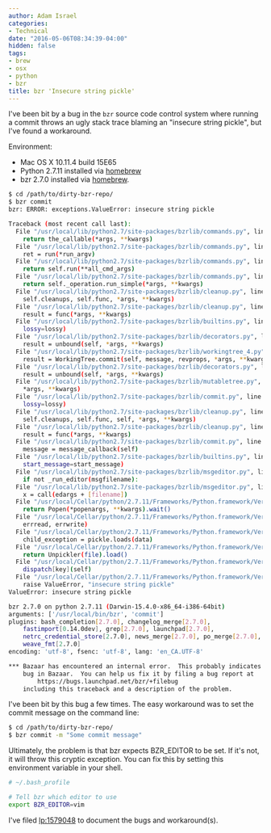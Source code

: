 ```yaml
---
author: Adam Israel
categories:
- Technical
date: "2016-05-06T08:34:39-04:00"
hidden: false
tags:
- brew
- osx
- python
- bzr
title: bzr 'Insecure string pickle'
---
```

I've been bit by a bug in the `bzr` source code control system where running a commit
throws an ugly stack trace blaming an "insecure string pickle", but I've found a workaround.

<!--more-->
Environment:

- Mac OS X 10.11.4 build 15E65
- Python 2.7.11 installed via [homebrew]
- bzr 2.7.0 installed via [homebrew].


```bash
$ cd /path/to/dirty-bzr-repo/
$ bzr commit
bzr: ERROR: exceptions.ValueError: insecure string pickle

Traceback (most recent call last):
  File "/usr/local/lib/python2.7/site-packages/bzrlib/commands.py", line 930, in exception_to_return_code
    return the_callable(*args, **kwargs)
  File "/usr/local/lib/python2.7/site-packages/bzrlib/commands.py", line 1121, in run_bzr
    ret = run(*run_argv)
  File "/usr/local/lib/python2.7/site-packages/bzrlib/commands.py", line 673, in run_argv_aliases
    return self.run(**all_cmd_args)
  File "/usr/local/lib/python2.7/site-packages/bzrlib/commands.py", line 697, in run
    return self._operation.run_simple(*args, **kwargs)
  File "/usr/local/lib/python2.7/site-packages/bzrlib/cleanup.py", line 136, in run_simple
    self.cleanups, self.func, *args, **kwargs)
  File "/usr/local/lib/python2.7/site-packages/bzrlib/cleanup.py", line 166, in _do_with_cleanups
    result = func(*args, **kwargs)
  File "/usr/local/lib/python2.7/site-packages/bzrlib/builtins.py", line 3687, in run
    lossy=lossy)
  File "/usr/local/lib/python2.7/site-packages/bzrlib/decorators.py", line 218, in write_locked
    result = unbound(self, *args, **kwargs)
  File "/usr/local/lib/python2.7/site-packages/bzrlib/workingtree_4.py", line 218, in commit
    result = WorkingTree.commit(self, message, revprops, *args, **kwargs)
  File "/usr/local/lib/python2.7/site-packages/bzrlib/decorators.py", line 218, in write_locked
    result = unbound(self, *args, **kwargs)
  File "/usr/local/lib/python2.7/site-packages/bzrlib/mutabletree.py", line 211, in commit
    *args, **kwargs)
  File "/usr/local/lib/python2.7/site-packages/bzrlib/commit.py", line 290, in commit
    lossy=lossy)
  File "/usr/local/lib/python2.7/site-packages/bzrlib/cleanup.py", line 132, in run
    self.cleanups, self.func, self, *args, **kwargs)
  File "/usr/local/lib/python2.7/site-packages/bzrlib/cleanup.py", line 166, in _do_with_cleanups
    result = func(*args, **kwargs)
  File "/usr/local/lib/python2.7/site-packages/bzrlib/commit.py", line 443, in _commit
    message = message_callback(self)
  File "/usr/local/lib/python2.7/site-packages/bzrlib/builtins.py", line 3664, in get_message
    start_message=start_message)
  File "/usr/local/lib/python2.7/site-packages/bzrlib/msgeditor.py", line 150, in edit_commit_message_encoded
    if not _run_editor(msgfilename):
  File "/usr/local/lib/python2.7/site-packages/bzrlib/msgeditor.py", line 67, in _run_editor
    x = call(edargs + [filename])
  File "/usr/local/Cellar/python/2.7.11/Frameworks/Python.framework/Versions/2.7/lib/python2.7/subprocess.py", line 522, in call
    return Popen(*popenargs, **kwargs).wait()
  File "/usr/local/Cellar/python/2.7.11/Frameworks/Python.framework/Versions/2.7/lib/python2.7/subprocess.py", line 710, in __init__
    errread, errwrite)
  File "/usr/local/Cellar/python/2.7.11/Frameworks/Python.framework/Versions/2.7/lib/python2.7/subprocess.py", line 1334, in _execute_child
    child_exception = pickle.loads(data)
  File "/usr/local/Cellar/python/2.7.11/Frameworks/Python.framework/Versions/2.7/lib/python2.7/pickle.py", line 1388, in loads
    return Unpickler(file).load()
  File "/usr/local/Cellar/python/2.7.11/Frameworks/Python.framework/Versions/2.7/lib/python2.7/pickle.py", line 864, in load
    dispatch[key](self)
  File "/usr/local/Cellar/python/2.7.11/Frameworks/Python.framework/Versions/2.7/lib/python2.7/pickle.py", line 972, in load_string
    raise ValueError, "insecure string pickle"
ValueError: insecure string pickle

bzr 2.7.0 on python 2.7.11 (Darwin-15.4.0-x86_64-i386-64bit)
arguments: ['/usr/local/bin/bzr', 'commit']
plugins: bash_completion[2.7.0], changelog_merge[2.7.0],
    fastimport[0.14.0dev], grep[2.7.0], launchpad[2.7.0],
    netrc_credential_store[2.7.0], news_merge[2.7.0], po_merge[2.7.0],
    weave_fmt[2.7.0]
encoding: 'utf-8', fsenc: 'utf-8', lang: 'en_CA.UTF-8'

*** Bazaar has encountered an internal error.  This probably indicates a
    bug in Bazaar.  You can help us fix it by filing a bug report at
        https://bugs.launchpad.net/bzr/+filebug
    including this traceback and a description of the problem.
```

I've been bit by this bug a few times. The easy workaround was to set the
commit message on the command line:

```bash
$ cd /path/to/dirty-bzr-repo/
$ bzr commit -m "Some commit message"
```

Ultimately, the problem is that bzr expects BZR_EDITOR to be set. If it's not,
it will throw this cryptic exception. You can fix this by setting this
environment variable in your shell.

```bash
# ~/.bash_profile

# Tell bzr which editor to use
export BZR_EDITOR=vim
```

I've filed [lp:1579048](https://bugs.launchpad.net/bzr/+bug/1579048) to
document the bugs and workaround(s).



[homebrew]: https://brew.sh
